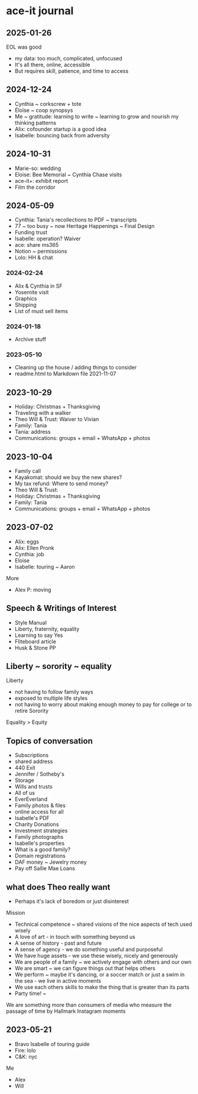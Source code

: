 # ace-it journal



## 2025-01-26

EOL was good

* my data: too much, complicated, unfocused
* It's all there, online, accessible
* But requires skill, patience, and time to access

## 2024-12-24

* Cynthia ~ corkscrew + tote
* Éloïse ~ coop synopsys
* Me ~ gratitude: learning to write ~ learning to grow and nourish my thinking patterns
* Alix: cofounder startup is a good idea
* Isabelle: bouncing back from adversity


## 2024-10-31

* Marie-so: wedding
* Eloise: Bee Memorial ~ Cynthia Chase visits
* ace-it+: exhibit report
* Film the corridor


## 2024-05-09

* Cynthia: Tania's recollections to PDF ~ transcripts
* 77 ~ too busy ~ now Heritage Happenings ~ Final Design
* Funding trust
* Isabelle: operation? Waiver
* ace: share ms365
* Notion ~ permissions
* Lolo: HH & chat

### 2024-02-24

* Alix & Cynthia in SF
* Yosemite visit
* Graphics
* Shipping
* List of must sell items

### 2024-01-18

* Archive stuff

### 2023-05-10

* Cleaning up the house / adding things to consider
* readme.html to Markdown file 2021-11-07


## 2023-10-29

* Holiday: Christmas + Thanksgiving
* Traveling with a walker
* Theo Will & Trust: Waiver to Vivian
* Family: Tania
* Tania: address
* Communications: groups + email + WhatsApp + photos

## 2023-10-04

* Family call
* Kayakomat: should we buy the new shares?
* My tax refund: Where to send money?
* Theo Will & Trust:
* Holiday: Christmas + Thanksgiving
* Family: Tania
* Communications: groups + email + WhatsApp + photos

## 2023-07-02

* Alix: eggs
* Alix: Ellen Pronk
* Cynthia: job
* Eloise
* Isabelle: touring ~ Aaron

More

* Alex P: moving

## Speech & Writings of Interest

* Style Manual
* Liberty, fraternity, equality
* Learning to say Yes
* Fliteboard article
* Husk & Stone PP

## Liberty ~ sorority ~ equality

Liberty

* not having to follow family ways
* exposed to multiple life styles
* not having to worry about making enough money to pay for college or to retire
Sorority

Equality > Equity

## Topics of conversation

* Subscriptions
* shared address
* 440 Exit
* Jennifer / Sotheby's
* Storage
* Wills and trusts
* All of us
* EverEverland
* Family photos & files
* online access for all
* Isabelle's PDF
* Charity Donations
* Investment strategies
* Family photographs
* Isabelle's properties
* What is a good family?
* Domain registrations
* DAF money ~ Jewelry money
* Pay off Sallie Mae Loans

## what does Theo really want

* Perhaps it's lack of boredom or just disinterest

Mission

* Technical competence ~ shared visions of the nice aspects of tech used wisely
* A love of art - in touch with something beyond us
* A sense of history - past and future
* A sense of agency - we do something useful and purposeful
* We have huge assets - we use these wisely, nicely and generously
* We are people of a family ~ we actively engage with others and our own
* We are smart ~ we can figure things out that helps others
* We perform ~ maybe it's dancing, or a soccer match or just a swim in the sea - we live in active moments
* We use each others skills to make the thing that is greater than its parts
* Party time! ~

We are something more than consumers of media who measure the passage of time by Hallmark Instagram moments


## 2023-05-21

* Bravo Isabelle of touring guide
* Fire: lolo
* C&K: nyc

Me

* Alex
* Will

